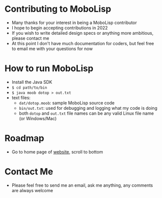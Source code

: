 # Contributing to MoboLisp
* Many thanks for your interest in being a MoboLisp contributor
* I hope to begin accepting contributions in 2022
* If you wish to write detailed design specs or anything more ambitious, please contact me
* At this point I don't have much documentation for coders, but feel free to email me with your questions for now
# How to run MoboLisp
* Install the Java SDK
* `$ cd path/to/bin`
* `$ java moob dotop > out.txt`
* text files:
  * `dat/dotop.moob`: sample MoboLisp source code
  * `bin/out.txt`: used for debugging and logging what my code is doing
  * both `dotop` and `out.txt` file names can be any valid Linux file name (or Windows/Mac)
# Roadmap
* Go to home page of [website](http://mobopages.com), scroll to bottom
# Contact Me
* Please feel free to send me an email, ask me anything, any comments are always welcome
